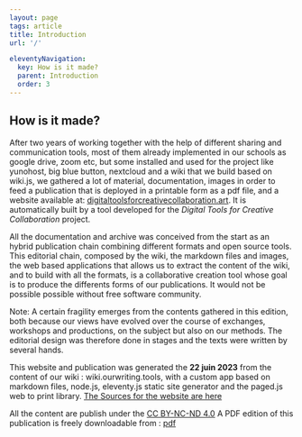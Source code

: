 ```yaml
---
layout: page
tags: article
title: Introduction
url: '/'

eleventyNavigation:
  key: How is it made?
  parent: Introduction
  order: 3
---
```


## How is it made?

After two years of working together with the help of different sharing and communication tools, most of them already implemented in our schools as google drive, zoom etc, but some installed and used for the project like yunohost, big blue button, nextcloud and a wiki that we build based on wiki.js, we gathered a lot of material, documentation, images in order to feed a publication that is deployed in a printable form as a pdf file, and a website available at: [digitaltoolsforcreativecollaboration.art](https://digitaltoolsforcreativecollaboration.art/).
It is automatically built by a tool developed for the *Digital Tools for Creative Collaboration* project.

All the documentation and archive  was conceived from the start as an hybrid publication chain combining different formats and open source tools. This editorial chain, composed by the wiki, the markdown files and images, the web based applications that allows us to extract the content of the wiki, and to build with all the formats, is a collaborative creation tool whose goal is to produce the differents forms of our publications. It would not be possible possible without free software community. 

Note: A certain fragility emerges from the contents gathered in this edition, both because our views have evolved over the course of exchanges, workshops and productions, on the subject but also on our methods. The editorial design was therefore done in stages and the texts were written by several hands.

This website and publication was generated the **22 juin 2023** from the content of our wiki : wiki.ourwriting.tools, with a custom app based on markdown files, node.js, eleventy.js static site generator and the paged.js web to print library. 
[The Sources for the website are here](https://github.com/RandomLab/New_Pedagogical_online_offline_Realities.site)

All the content are publish under the [CC BY-NC-ND 4.0](https://creativecommons.org/licenses/by-nc-nd/4.0/) 
A PDF edition of this publication is freely downloadable from : [pdf](https://digitaltoolsforcreativecollaboration.art/pdf)
